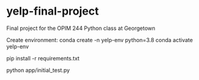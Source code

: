 # yelp-final-project
Final project for the OPIM 244 Python class at Georgetown





Create environment:
conda create -n yelp-env python=3.8
conda activate yelp-env




pip install -r requirements.txt


python app/initial_test.py